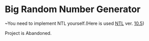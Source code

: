 # Big Random Number Generator

~You need to implement NTL yourself.(Here is used <a href="https://libntl.org">NTL</a> ver. <a href="https://libntl.org/WinNTL-10_5_0.zip">10.5</a>)

Project is Abandoned.
